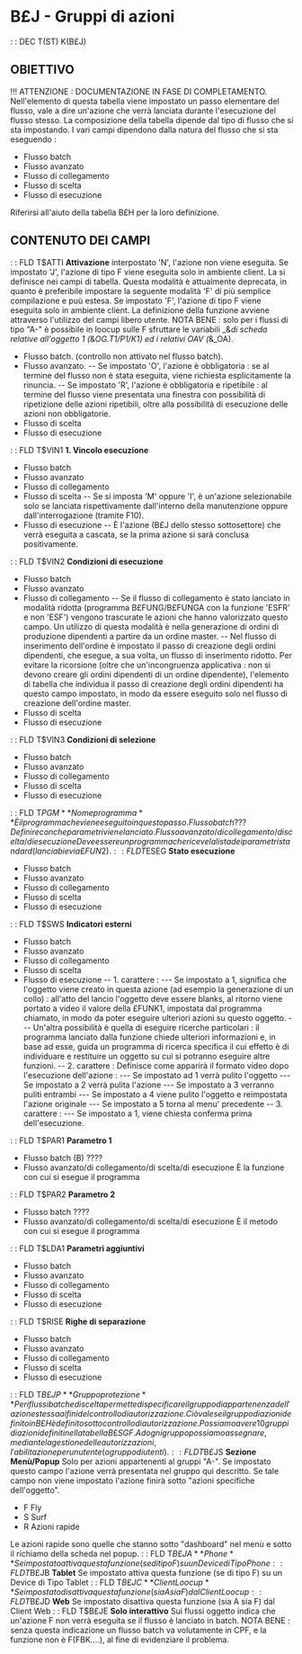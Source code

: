 # B£J - Gruppi di azioni
 :  : DEC T(ST) K(B£J)
## OBIETTIVO
!!! ATTENZIONE :  DOCUMENTAZIONE IN FASE DI COMPLETAMENTO.
Nell'elemento di questa tabella viene impostato un passo elementare del flusso, vale a dire un'azione che verrà lanciata durante l'esecuzione del flusso stesso.
La composizione della tabella dipende dal tipo di flusso che si sta impostando.
I vari campi dipendono dalla natura del flusso che si sta eseguendo : 

- Flusso batch
- Flusso avanzato
- Flusso di collegamento
- Flusso di scelta
- Flusso di esecuzione

Riferirsi all'aiuto della tabella B£H per la loro definizione.
## CONTENUTO DEI CAMPI
 :  : FLD T$ATTI **Attivazione**
interpostato 'N', l'azione non viene eseguita.
Se impostato 'J', l'azione di tipo F viene eseguita solo in ambiente client.
La si definisce nei campi di tabella. Questa modalità è attualmente deprecata, in quanto è
preferibile impostare la seguente modalità 'F' di più semplice compilazione e puù estesa.
Se impostato 'F', l'azione di tipo F viene eseguita solo in ambiente client.
La definizione della funzione avviene attraverso l'utilizzo del campi libero utente.
NOTA BENE :  solo per i flussi di tipo "A-" è possibile in loocup sulle F sfruttare le variabili _&_di scheda relative all'oggetto 1 (_&_OG.T1/P1/K1) ed i relativi OAV (_&_OA).

- Flusso batch.
 (controllo non attivato nel flusso batch).
- Flusso avanzato.
-- Se impostato 'O', l'azione è obbligatoria :  se al termine del flusso non è stata eseguita, viene richiesta esplicitamente la rinuncia.
-- Se impostato 'R', l'azione è obbligatoria e ripetibile :  al termine del flusso viene presentata una finestra con possibilità di ripetizione delle azioni ripetibili, oltre alla possibilità di esecuzione delle azioni non obbligatorie.
- Flusso di scelta
- Flusso di esecuzione

 :  : FLD T$VIN1 **1. Vincolo esecuzione**

- Flusso batch
- Flusso avanzato
- Flusso di collegamento
- Flusso di scelta
-- Se si imposta 'M' oppure 'I', è un'azione selezionabile solo se lanciata
rispettivamente dall'interno della manutenzione oppure dall'interrogazione (tramite F10).
- Flusso di esecuzione
-- È l'azione (B£J dello stesso sottosettore) che verrà eseguita a cascata, se la prima azione si sarà conclusa positivamente.

 :  : FLD T$VIN2 **Condizioni di esecuzione**

- Flusso batch
- Flusso avanzato
- Flusso di collegamento
-- Se il flusso di collegamento è stato lanciato in modalità ridotta
(programma B£FUNG/B£FUNGA con la funzione 'ESFR' e non 'ESF') vengono trascurate le
azioni che hanno valorizzato questo campo.
Un utilizzo di questa modalità è nella generazione di ordini di produzione dipendenti a partire da un ordine master.
-- Nel flusso di inserimento dell'ordine è impostato il passo di creazione degli ordini dipendenti, che esegue, a sua volta, un flusso di inserimento ridotto.
Per evitare la ricorsione (oltre che un'incongruenza applicativa :  non si devono creare gli ordini dipendenti di un ordine dipendente), l'elemento di tabella che individua il passo di creazione degli ordini dipendenti ha questo campo impostato, in modo da essere eseguito solo nel flusso di creazione dell'ordine master.
- Flusso di scelta
- Flusso di esecuzione

 :  : FLD T$VIN3 **Condizioni di selezione**

- Flusso batch
- Flusso avanzato
- Flusso di collegamento
- Flusso di scelta
- Flusso di esecuzione

 :  : FLD T$PGM **Nome programma**
È il programma che viene eseguito in questo passo.
Flusso batch
??? Definire con che parametri viene lanciato.
Flusso avanzato/di collegamento/di scelta /di esecuzione
Deve essere un programma che riceve la lista dei parametri standard (lanciabie via £FUN2).
 :  : FLD T$ESEG **Stato esecuzione**

- Flusso batch
- Flusso avanzato
- Flusso di collegamento
- Flusso di scelta
- Flusso di esecuzione

 :  : FLD T$SWS **Indicatori esterni**

- Flusso batch
- Flusso avanzato
- Flusso di collegamento
- Flusso di scelta
- Flusso di esecuzione
--  1. carattere : 
--- Se impostato a 1, significa che l'oggetto viene creato in questa azione (ad esempio la generazione di un collo) :  all'atto del lancio l'oggetto deve essere blanks, al ritorno viene portato a video il valore della £FUNK1, impostata dal programma chiamato, in modo da poter eseguire ulteriori azioni su questo oggetto.
--- Un'altra possibilità è quella di eseguire ricerche particolari :  il programma lanciato dalla funzione chiede ulteriori informazioni e, in base ad esse, guida un programma di ricerca specifica il cui effetto è di individuare e restituire un oggetto su cui si potranno eseguire altre funzioni.
-- 2. carattere : 
Definisce come apparirà il formato video dopo l'esecuzione dell'azione : 
--- Se impostato ad 1 verrà pulito l'oggetto
--- Se impostato a 2 verrà pulita l'azione
--- Se impostato a 3 verranno puliti entrambi
--- Se impostato a 4 viene pulito l'oggetto e reimpostata l'azione originale
--- Se impostato a 5 torna al menu' precedente
-- 3. carattere : 
--- Se impostato a 1, viene chiesta conferma prima dell'esecuzione.

 :  : FLD T$PAR1 **Parametro  1**

- Flusso batch (B)
????
- Flusso avanzato/di collegamento/di scelta/di esecuzione
È la funzione con cui si esegue il programma

 :  : FLD T$PAR2 **Parametro  2**

- Flusso batch
????
- Flusso avanzato/di collegamento/di scelta/di esecuzione
È il metodo con cui si esegue il programma

 :  : FLD T$LDA1 **Parametri aggiuntivi**

- Flusso batch
- Flusso avanzato
- Flusso di collegamento
- Flusso di scelta
- Flusso di esecuzione

 :  : FLD T$RISE **Righe di separazione**

- Flusso batch
- Flusso avanzato
- Flusso di collegamento
- Flusso di scelta
- Flusso di esecuzione

 :  : FLD T$B£JP **Gruppo protezione**
Per i flussi batch e di scelta permette di specificare il gruppo di appartenenza dell'azione stessa ai fini del controllo di autorizzazione. Ciò vale se il gruppo di azioni definito in B£H è definito sotto controllo di autorizzazione.
Possiamo avere 10 gruppi di azioni definiti nella tabella B£SGF.
Ad ogni gruppo possiamo assegnare, mediante la gestione delle autorizzazioni, l'abilitazione per un utente (o gruppo di utenti).
 :  : FLD T$B£JS **Sezione Menù/Popup**
Solo per azioni appartenenti al gruppi "A-". Se impostato questo campo l'azione verrà presentata nel gruppo qui descritto. Se tale campo non viene impostato l'azione finirà sotto "azioni specifiche dell'oggetto".

* F Fly
* S Surf
* R Azioni rapide

Le azioni rapide sono quelle che stanno sotto "dashboard" nel menù e sotto il richiamo della scheda nel popup.
 :  : FLD T$B£JA **Phone**
Se impostato attiva questa funzione (se di tipo F) su un Device di Tipo Phone
 :  : FLD T$B£JB **Tablet**
Se impostato attiva questa funzione (se di tipo F) su un Device di Tipo Tablet
 :  : FLD T$B£JC **Client Loocup**
Se impostato disattiva questa funzione (sia A sia F) dal Client Loocup
 :  : FLD T$B£JD **Web**
Se impostato disattiva questa funzione (sia A sia F) dal Client Web
 :  : FLD T$B£JE **Solo interattivo**
Sui flussi oggetto indica che un'azione F non verrà eseguita se il flusso è lanciato in batch.
NOTA BENE :  senza questa indicazione un flusso batch va volutamente in CPF, e la funzione non è F(FBK....), al fine di evidenziare il problema.

